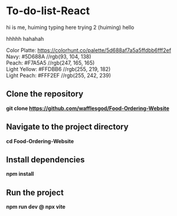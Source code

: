 # To-do-list-React

hi is me, huiming typing here
trying 2 (huiming)
hello <br>

hhhhh
hahahah

Color Platte: https://colorhunt.co/palette/5d688af7a5a5ffdbb6fff2ef <br>
Navy: #5D688A //rgb(93, 104, 138) <br>
Peach: #F7A5A5 //rgb(247, 165, 165) <br>
Light Yellow: #FFDBB6 //rgb(255, 219, 182) <br>
Light Peach: #FFF2EF //rgb(255, 242, 239) <br>

## Clone the repository
**git clone https://github.com/wafflesgod/Food-Ordering-Website**

## Navigate to the project directory
**cd Food-Ordering-Website**

## Install dependencies
**npm install**

## Run the project
**npm run dev @ npx vite**
